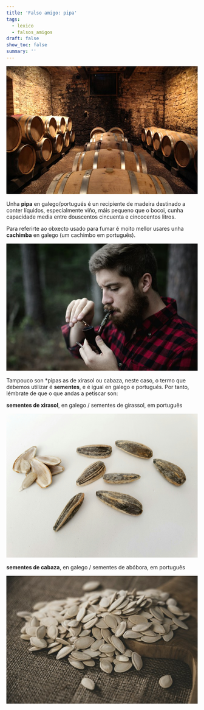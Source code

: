 ```yaml
---
title: 'Falso amigo: pipa'
tags:
  - lexico
  - falsos_amigos
draft: false
show_toc: false
summary: ''
---
```

![](/img/pipas_de_vinho.jpg)

Unha **pipa** en galego/portugués é un recipiente de madeira destinado a conter líquidos, especialmente viño, máis pequeno que o bocoi, cunha capacidade media entre douscentos cincuenta e cincocentos litros.

Para referirte ao obxecto usado para fumar é moito mellor usares unha **cachimba** en galego (um cachimbo em português).

![](/img/cachimbo.jpg)

Tampouco son *pipas as de xirasol ou cabaza, neste caso, o termo que debemos utilizar é **sementes**, e é igual en galego e portugués. Por tanto, lémbrate de que o que andas a petiscar son: 

**sementes de xirasol**, en galego / sementes de girassol, em português

![](/img/sementes_de_girassol.jpg)

**sementes de cabaza**, en galego / sementes de abóbora, em português

![](/img/sementes_de_cabaza.jpg)

